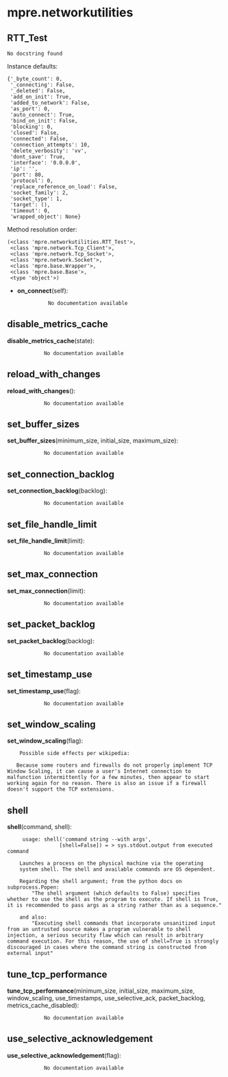 mpre.networkutilities
==============



RTT_Test
--------------

	No docstring found


Instance defaults: 

	{'_byte_count': 0,
	 '_connecting': False,
	 '_deleted': False,
	 'add_on_init': True,
	 'added_to_network': False,
	 'as_port': 0,
	 'auto_connect': True,
	 'bind_on_init': False,
	 'blocking': 0,
	 'closed': False,
	 'connected': False,
	 'connection_attempts': 10,
	 'delete_verbosity': 'vv',
	 'dont_save': True,
	 'interface': '0.0.0.0',
	 'ip': '',
	 'port': 80,
	 'protocol': 0,
	 'replace_reference_on_load': False,
	 'socket_family': 2,
	 'socket_type': 1,
	 'target': (),
	 'timeout': 0,
	 'wrapped_object': None}

Method resolution order: 

	(<class 'mpre.networkutilities.RTT_Test'>,
	 <class 'mpre.network.Tcp_Client'>,
	 <class 'mpre.network.Tcp_Socket'>,
	 <class 'mpre.network.Socket'>,
	 <class 'mpre.base.Wrapper'>,
	 <class 'mpre.base.Base'>,
	 <type 'object'>)

- **on_connect**(self):

				No documentation available


disable_metrics_cache
--------------

**disable_metrics_cache**(state):

				No documentation available


reload_with_changes
--------------

**reload_with_changes**():

				No documentation available


set_buffer_sizes
--------------

**set_buffer_sizes**(minimum_size, initial_size, maximum_size):

				No documentation available


set_connection_backlog
--------------

**set_connection_backlog**(backlog):

				No documentation available


set_file_handle_limit
--------------

**set_file_handle_limit**(limit):

				No documentation available


set_max_connection
--------------

**set_max_connection**(limit):

				No documentation available


set_packet_backlog
--------------

**set_packet_backlog**(backlog):

				No documentation available


set_timestamp_use
--------------

**set_timestamp_use**(flag):

				No documentation available


set_window_scaling
--------------

**set_window_scaling**(flag):

		Possible side effects per wikipedia:

       Because some routers and firewalls do not properly implement TCP Window Scaling, it can cause a user's Internet connection to malfunction intermittently for a few minutes, then appear to start working again for no reason. There is also an issue if a firewall doesn't support the TCP extensions.


shell
--------------

**shell**(command, shell):

		 usage: shell('command string --with args', 
                     [shell=False]) = > sys.stdout.output from executed command
                    
        Launches a process on the physical machine via the operating 
        system shell. The shell and available commands are OS dependent.
        
        Regarding the shell argument; from the python docs on subprocess.Popen:
            "The shell argument (which defaults to False) specifies whether to use the shell as the program to execute. If shell is True, it is recommended to pass args as a string rather than as a sequence."
            
        and also:        
            "Executing shell commands that incorporate unsanitized input from an untrusted source makes a program vulnerable to shell injection, a serious security flaw which can result in arbitrary command execution. For this reason, the use of shell=True is strongly discouraged in cases where the command string is constructed from external input" 


tune_tcp_performance
--------------

**tune_tcp_performance**(minimum_size, initial_size, maximum_size, window_scaling, use_timestamps, use_selective_ack, packet_backlog, metrics_cache_disabled):

				No documentation available


use_selective_acknowledgement
--------------

**use_selective_acknowledgement**(flag):

				No documentation available

